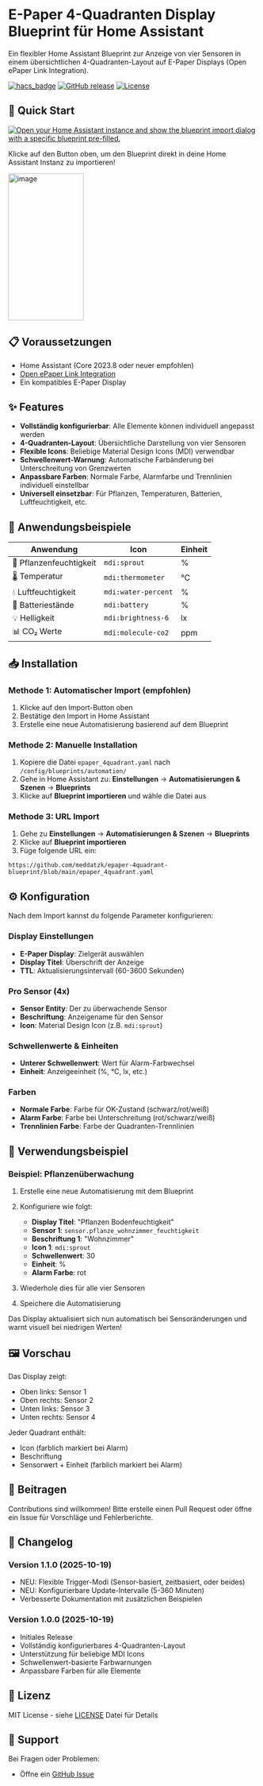 # E-Paper 4-Quadranten Display Blueprint für Home Assistant

Ein flexibler Home Assistant Blueprint zur Anzeige von vier Sensoren in einem übersichtlichen 4-Quadranten-Layout auf E-Paper Displays (Open ePaper Link Integration).

[![hacs_badge](https://img.shields.io/badge/HACS-Custom-41BDF5.svg)](https://github.com/hacs/integration)
[![GitHub release](https://img.shields.io/github/release/meddatzk/epaper-4quadrant-blueprint.svg)](https://github.com/meddatzk/epaper-4quadrant-blueprint/releases)
[![License](https://img.shields.io/github/license/meddatzk/epaper-4quadrant-blueprint.svg)](LICENSE)

## 🚀 Quick Start

[![Open your Home Assistant instance and show the blueprint import dialog with a specific blueprint pre-filled.](https://my.home-assistant.io/badges/blueprint_import.svg)](https://my.home-assistant.io/redirect/blueprint_import/?blueprint_url=https%3A%2F%2Fgithub.com%2Fmeddatzk%2Fepaper-4quadrant-blueprint%2Fblob%2Fmain%2Fepaper_4quadrant.yaml)

Klicke auf den Button oben, um den Blueprint direkt in deine Home Assistant Instanz zu importieren!

<img width="152" height="296" alt="image" src="https://github.com/user-attachments/assets/09db896d-9faa-4752-8fc3-b7f79c02bf2c" />


## 📋 Voraussetzungen

- Home Assistant (Core 2023.8 oder neuer empfohlen)
- [Open ePaper Link Integration](https://github.com/OpenEPaperLink/Home_Assistant_Integration)
- Ein kompatibles E-Paper Display

## ✨ Features

- **Vollständig konfigurierbar**: Alle Elemente können individuell angepasst werden
- **4-Quadranten-Layout**: Übersichtliche Darstellung von vier Sensoren
- **Flexible Icons**: Beliebige Material Design Icons (MDI) verwendbar
- **Schwellenwert-Warnung**: Automatische Farbänderung bei Unterschreitung von Grenzwerten
- **Anpassbare Farben**: Normale Farbe, Alarmfarbe und Trennlinien individuell einstellbar
- **Universell einsetzbar**: Für Pflanzen, Temperaturen, Batterien, Luftfeuchtigkeit, etc.

## 🎯 Anwendungsbeispiele

| Anwendung | Icon | Einheit |
|-----------|------|---------|
| 🌱 Pflanzenfeuchtigkeit | `mdi:sprout` | % |
| 🌡️ Temperatur | `mdi:thermometer` | °C |
| 💧 Luftfeuchtigkeit | `mdi:water-percent` | % |
| 🔋 Batteriestände | `mdi:battery` | % |
| 💡 Helligkeit | `mdi:brightness-6` | lx |
| 📊 CO₂ Werte | `mdi:molecule-co2` | ppm |

## 📥 Installation

### Methode 1: Automatischer Import (empfohlen)

1. Klicke auf den Import-Button oben
2. Bestätige den Import in Home Assistant
3. Erstelle eine neue Automatisierung basierend auf dem Blueprint

### Methode 2: Manuelle Installation

1. Kopiere die Datei `epaper_4quadrant.yaml` nach `/config/blueprints/automation/`
2. Gehe in Home Assistant zu: **Einstellungen** → **Automatisierungen & Szenen** → **Blueprints**
3. Klicke auf **Blueprint importieren** und wähle die Datei aus

### Methode 3: URL Import

1. Gehe zu **Einstellungen** → **Automatisierungen & Szenen** → **Blueprints**
2. Klicke auf **Blueprint importieren**
3. Füge folgende URL ein:
```
https://github.com/meddatzk/epaper-4quadrant-blueprint/blob/main/epaper_4quadrant.yaml
```

## ⚙️ Konfiguration

Nach dem Import kannst du folgende Parameter konfigurieren:

### Display Einstellungen
- **E-Paper Display**: Zielgerät auswählen
- **Display Titel**: Überschrift der Anzeige
- **TTL**: Aktualisierungsintervall (60-3600 Sekunden)

### Pro Sensor (4x)
- **Sensor Entity**: Der zu überwachende Sensor
- **Beschriftung**: Anzeigename für den Sensor
- **Icon**: Material Design Icon (z.B. `mdi:sprout`)

### Schwellenwerte & Einheiten
- **Unterer Schwellenwert**: Wert für Alarm-Farbwechsel
- **Einheit**: Anzeigeeinheit (%, °C, lx, etc.)

### Farben
- **Normale Farbe**: Farbe für OK-Zustand (schwarz/rot/weiß)
- **Alarm Farbe**: Farbe bei Unterschreitung (rot/schwarz/weiß)
- **Trennlinien Farbe**: Farbe der Quadranten-Trennlinien

## 📖 Verwendungsbeispiel

### Beispiel: Pflanzenüberwachung

1. Erstelle eine neue Automatisierung mit dem Blueprint
2. Konfiguriere wie folgt:
   - **Display Titel**: "Pflanzen Bodenfeuchtigkeit"
   - **Sensor 1**: `sensor.pflanze_wohnzimmer_feuchtigkeit`
   - **Beschriftung 1**: "Wohnzimmer"
   - **Icon 1**: `mdi:sprout`
   - **Schwellenwert**: 30
   - **Einheit**: %
   - **Alarm Farbe**: rot

3. Wiederhole dies für alle vier Sensoren
4. Speichere die Automatisierung

Das Display aktualisiert sich nun automatisch bei Sensoränderungen und warnt visuell bei niedrigen Werten!

## 🖼️ Vorschau

Das Display zeigt:
- Oben links: Sensor 1
- Oben rechts: Sensor 2
- Unten links: Sensor 3
- Unten rechts: Sensor 4

Jeder Quadrant enthält:
- Icon (farblich markiert bei Alarm)
- Beschriftung
- Sensorwert + Einheit (farblich markiert bei Alarm)

## 🤝 Beitragen

Contributions sind willkommen! Bitte erstelle einen Pull Request oder öffne ein Issue für Vorschläge und Fehlerberichte.

## 📝 Changelog

### Version 1.1.0 (2025-10-19)

 - NEU: Flexible Trigger-Modi (Sensor-basiert, zeitbasiert, oder beides)
 - NEU: Konfigurierbare Update-Intervalle (5-360 Minuten)
 - Verbesserte Dokumentation mit zusätzlichen Beispielen

### Version 1.0.0 (2025-10-19)
- Initiales Release
- Vollständig konfigurierbares 4-Quadranten-Layout
- Unterstützung für beliebige MDI Icons
- Schwellenwert-basierte Farbwarnungen
- Anpassbare Farben für alle Elemente

## 📜 Lizenz

MIT License - siehe [LICENSE](LICENSE) Datei für Details

## 💬 Support

Bei Fragen oder Problemen:
- Öffne ein [GitHub Issue](https://github.com/meddatzk/epaper-4quadrant-blueprint/issues)
